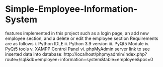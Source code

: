 # Simple-Employee-Information-System
features implemented in this project such as a login page, an add new employee section, and a delete or edit the employee section
Requirements are as follows
i.	Python IDLE
ii.	Python 3.9 version
iii.	PyQt5 Module
iv.	PyQt5 tools
v.	XAMPP Control Panel
vi.	phpMyAdmin server
link to see inserted data into database: http://localhost/phpmyadmin/index.php?route=/sql&db=employee+information+system&table=employee&pos=0
